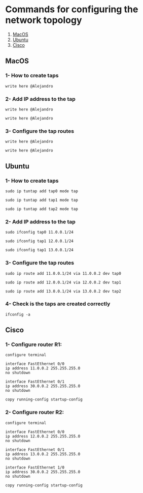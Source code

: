 # Commands for configuring the network topology
1. [MacOS](#macos)
2. [Ubuntu](#ubuntu)
3. [Cisco](#cisco)


## MacOS
### 1- How to create taps
```
write here @Alejandro
```
### 2- Add IP address to the tap
```
write here @Alejandro
```
```
write here @Alejandro
```
### 3- Configure the tap routes
```
write here @Alejandro
```
```
write here @Alejandro
```
## Ubuntu
### 1- How to create taps
```
sudo ip tuntap add tap0 mode tap
```
```
sudo ip tuntap add tap1 mode tap
```
```
sudo ip tuntap add tap2 mode tap
```
### 2- Add IP address to the tap
```
sudo ifconfig tap0 11.0.0.1/24
```
```
sudo ifconfig tap1 12.0.0.1/24
```
```
sudo ifconfig tap1 13.0.0.1/24
```
### 3- Configure the tap routes
```
sudo ip route add 11.0.0.1/24 via 11.0.0.2 dev tap0
```
```
sudo ip route add 12.0.0.1/24 via 12.0.0.2 dev tap1
```
```
sudo ip route add 13.0.0.1/24 via 13.0.0.2 dev tap2
```
### 4- Check is the taps are created correctly
```
ifconfig -a
```
## Cisco
### 1- Configure router R1:
```
configure terminal
```
```
interface FastEthernet 0/0
ip address 11.0.0.2 255.255.255.0
no shutdown

interface FastEthernet 0/1
ip address 30.0.0.2 255.255.255.0
no shutdown
```

```
copy running-config startup-config
```
### 2- Configure router R2:
```
configure terminal
```
```
interface FastEthernet 0/0
ip address 12.0.0.2 255.255.255.0
no shutdown

interface FastEthernet 0/1
ip address 13.0.0.2 255.255.255.0
no shutdown

interface FastEthernet 1/0
ip address 30.0.0.2 255.255.255.0
no shutdown
```
```
copy running-config startup-config
```